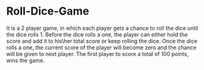 # Roll-Dice-Game
It is a 2 player game, in which each player gets a chance to roll the dice until the dice rolls 1. 
Before the dice rolls a one, the player can either hold the score and add it to his\her total score or keep rolling the dice.
Once the dice rolls a one, the current score of the player will become zero and the chance will be given to next player.
The first player to score a total of 100 points, wins the game.
